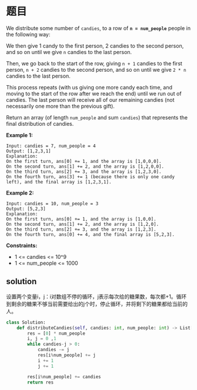 # 题目

We distribute some number of `candies`, to a row of **`n = num_people`** people in the following way:

We then give 1 candy to the first person, 2 candies to the second person, and so on until we give `n` candies to the last person.

Then, we go back to the start of the row, giving `n + 1` candies to the first person, `n + 2` candies to the second person, and so on until we give `2 * n` candies to the last person.

This process repeats (with us giving one more candy each time, and moving to the start of the row after we reach the end) until we run out of candies. The last person will receive all of our remaining candies (not necessarily one more than the previous gift).

Return an array (of length `num_people` and sum `candies`) that represents the final distribution of candies.

 

**Example 1:**

```
Input: candies = 7, num_people = 4
Output: [1,2,3,1]
Explanation:
On the first turn, ans[0] += 1, and the array is [1,0,0,0].
On the second turn, ans[1] += 2, and the array is [1,2,0,0].
On the third turn, ans[2] += 3, and the array is [1,2,3,0].
On the fourth turn, ans[3] += 1 (because there is only one candy left), and the final array is [1,2,3,1].
```

**Example 2:**

```
Input: candies = 10, num_people = 3
Output: [5,2,3]
Explanation: 
On the first turn, ans[0] += 1, and the array is [1,0,0].
On the second turn, ans[1] += 2, and the array is [1,2,0].
On the third turn, ans[2] += 3, and the array is [1,2,3].
On the fourth turn, ans[0] += 4, and the final array is [5,2,3].
```

 

**Constraints:**

- 1 <= candies <= 10^9
- 1 <= num_people <= 1000

## solution

设置两个变量i，j：i对数组不停的循环，j表示每次给的糖果数，每次都+1。循环到剩余的糖果不够当前需要给出的j个时，停止循环，并将剩下的糖果都给当前的人。

```python
class Solution:
    def distributeCandies(self, candies: int, num_people: int) -> List[int]:
        res = [0] * num_people
        i, j = 0 ,1
        while candies-j > 0:
            candies -= j
            res[i%num_people] += j
            i += 1
            j += 1

        res[i%num_people] += candies
        return res
```

